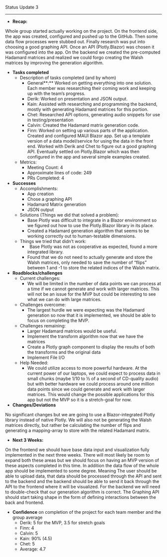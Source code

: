 ﻿Status Update 3

-----
- **Recap:**

Whole group started actually working on the project. On the frontend side, the app was created, configured and pushed up to the GitHub. Then some data flow processes were stubbed out. Finally research was put into choosing a good graphing API. Once an API (Plotly.Blazor) was chosen it was configured into the app. On the backend we created the pre-computed Hadamard matrices and realized we could forgo creating the Walsh matrices by improving the generation algorithm.

- **Tasks completed**
  - Description of tasks completed (and by whom)
    - General**:** Worked on getting everything into one solution. Each member was researching their coming work and keeping up with the team’s progress.
    - Derik: Worked on presentation and JSON output. 
    - Kain: Assisted with researching and programming the backend, mostly with generating Hadamard matrices for this portion. 
    - Chet: Researched API options, generating audio snippets for use in testing/presentation 
    - Calvin: Created the Hadamard matrix generation code.
    - Finn: Worked on setting up various parts of the application. Created and configured MAUI Blazor app. Set up a template version of a data model/service for using the data in the front end. Worked with Derik and Chet to figure out a good graphing API. Eventually settled on Plotly.Blazor which was then configured in the app and several simple examples created.
  - Metrics:
    - Meeting Count: 4
    - Approximate lines of code: 249
    - PRs Completed: 4
- **Successes**
  - Accomplishments:
    - App creation
    - Chose a graphing API
    - Hadamard Matrix generation
    - JSON output
  - Solutions (Things we did that solved a problem):
    - Base Plotly was difficult to integrate in a Blazor environment so we figured out how to use the Plotly.Blazor library in its place.
    - Created a Hadamard generation algorithm that seems to be working correctly out to human-testable dimensions. 
  - Things we tried that didn’t work:
    - ` `Base Plotly was not as cooperative as expected, found a more integrated library.
    - Found that we do not need to actually generate and store the Walsh matrices, only needed to save the number of “flips” between 1 and -1 to store the related indices of the Walsh matrix.
- **Roadblocks/challenges**
  - Current challenges:
    - We will be limited in the number of data points we can process at a time if we cannot generate and work with larger matrices. This will not be an issue for the MVP but could be interesting to see what we can do with large matrices.
  - Challenges overcome:
    - The largest hurdle we were expecting was the Hadamard generation so now that it is implemented, we should be able to focus on completing the MVP.
  - Challenges remaining:
    - Larger Hadamard matrices would be useful. 
    - Implement the transform algorithm now that we have the matrices
    - Create a Plotly graph component to display the results of both the transforms and the original data
    - Implement File I/O
  - Help Needed:
    - We could utilize access to more powerful hardware. At the current power of our laptops, we could expect to process data in small chunks (maybe 1/10  to ½ of a second of CD-quality audio) but with better hardware we could process around one million data points since we could generate and work with larger matrices. This would change the possible applications for this app but not the MVP so it is a stretch-goal for now.
- **Changes/Deviations**

No significant changes but we are going to use a Blazor-integrated Plotly library instead of native Plotly. We will also not be generating the Walsh matrices directly, but rather be calculating the number of flips and generating a mapping-array to store with the related Hadamard matrix.

- **Next 3 Weeks:**

On the frontend we should have base data input and visualization fully implemented in the next three weeks. There will most likely be room to expand both these areas but we should focus on having an MVP version of these aspects completed in this time. In addition the data flow of the whole app should be implemented to some degree. Meaning The user should be able to upload data, that data should be processed through the API and sent to the backend and the backend should be able to send it back through the API to the frontend where it will be visualized. For the backend we will need to double-check that our generation algorithm is correct. The Graphing API should  start taking shape in the form of defining interactions between the back and frontend.

- **Confidence** on completion of the project for each team member and the group average
  - Derik: 5 for the MVP, 3.5 for stretch goals
  - Finn: 4
  - Calvin: 5
  - Kain: 90% (4.5)
  - Chet: 5
  - Average: 4.7 
